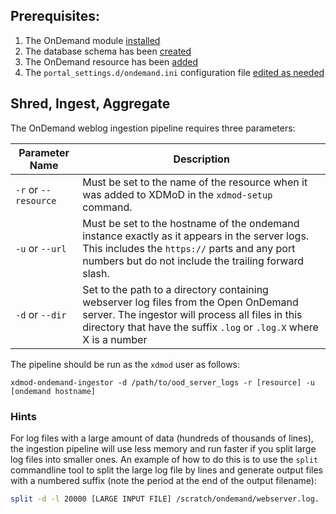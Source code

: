 ## Prerequisites:
1. The OnDemand module [installed](install.md)
2. The database schema has been [created](configuration.md#database-configuration)
3. The OnDemand resource has been [added](configuration.md#resource-setup)
4. The `portal_settings.d/ondemand.ini` configuration file [edited as needed](configuration.md#configuration-file)

## Shred, Ingest, Aggregate

The OnDemand weblog ingestion pipeline requires three parameters:

| Parameter Name | Description
| -------------- | -----------
| `-r` or `--resource` | Must be set to the name of the resource when it was added to XDMoD in the `xdmod-setup` command. |
| `-u` or `--url` | Must be set to the hostname of the ondemand instance exactly as it appears in the server logs. This includes the `https://` parts and any port numbers but do not include the trailing forward slash. |
| `-d` or `--dir` | Set to the path to a directory containing webserver log files from the Open OnDemand server. The ingestor will process all files in this directory that have the suffix `.log` or `.log.X` where X is a number |


The pipeline should be run as the `xdmod` user as follows:

    xdmod-ondemand-ingestor -d /path/to/ood_server_logs -r [resource] -u [ondemand hostname]

### Hints

For log files with a large amount of data (hundreds of thousands of lines), the ingestion pipeline
will use less memory and run faster if you split large log files into smaller ones. An example of how to do this
is to use the `split` commandline tool to split the large log file by lines and generate
output files with a numbered suffix (note the period at the end of the output filename):

```bash
split -d -l 20000 [LARGE INPUT FILE] /scratch/ondemand/webserver.log.
```
